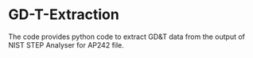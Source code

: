 # GD-T-Extraction
The code provides python code to extract GD&T data from the output of NIST STEP Analyser for AP242 file.
